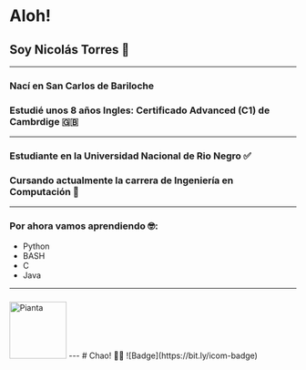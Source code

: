 # Aloh!
## Soy Nicolás Torres 🤠
---
### Nací en San Carlos de Bariloche
### Estudié unos 8 años Ingles: Certificado Advanced (C1) de Cambrdige 🇬🇧
---
### Estudiante en la Universidad Nacional de Rio Negro ✅
### Cursando actualmente la carrera de Ingeniería en Computación 🤩
---
### Por ahora vamos aprendiendo 🤓:
- Python
- BASH
- C
- Java
---
### 
<img src="https://avatars.githubusercontent.com/u/71991509?v=4" alt="Pianta" width="100" height="100">
---
# Chao! 🐱‍👤
![Badge](https://bit.ly/icom-badge)
